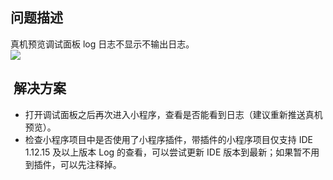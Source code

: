 ## 问题描述
真机预览调试面板 log 日志不显示不输出日志。<br />![](https://gw.alipayobjects.com/zos/sptworksff_prod/b88094b1-d95b-4edf-89c6-13bab27127c5.png#align=left&display=inline&height=371&margin=%5Bobject%20Object%5D&originHeight=464&originWidth=324&status=done&style=none&width=259)

##  解决方案

- 打开调试面板之后再次进入小程序，查看是否能看到日志（建议重新推送真机预览）。
- 检查小程序项目中是否使用了小程序插件，带插件的小程序项目仅支持 IDE 1.12.15 及以上版本 Log 的查看，可以尝试更新 IDE 版本到最新；如果暂不用到插件，可以先注释掉。
